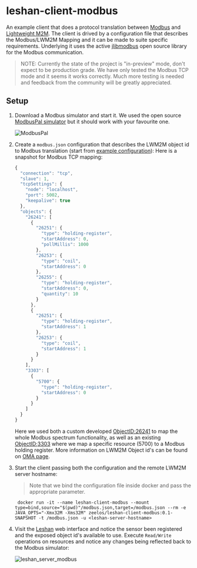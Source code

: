 # leshan-client-modbus

An example client that does a protocol translation between [Modbus](https://en.wikipedia.org/wiki/Modbus) and [Lightweight M2M](https://en.wikipedia.org/wiki/OMA_LWM2M). The client is drived by a configuration file that describes the Modbus/LWM2M Mapping and it can be made to suite specific requirements. Underlying it uses the active [jlibmodbus](https://github.com/kochedykov/jlibmodbus) open source library for the Modbus communication. 

> NOTE: Currently the state of the project is "in-preview" mode, don't expect to be production grade. We have only tested the Modbus TCP mode and it seems it works correctly. Much more testing is needed and feedback from the community will be greatly appreciated.

## Setup

1. Download a Modbus simulator and start it. We used the open source [ModbusPal simulator](https://sourceforge.net/projects/modbuspal/files/) but it should work with your favourite one.

	![ModbusPal](http://image.ibb.co/efwdTS/modbuspal.png)

2. Create a `modbus.json` configuration that describes the LWM2M object id to Modbus translation (start from [example configuration](https://github.com/zeelos/leshan-client-modbus/blob/master/src/main/resources/modbus.json)): Here is a snapshot for Modbus TCP mapping:

	``` javascript
	{
	  "connection": "tcp",
	  "slave": 1,
	  "tcpSettings": {
	    "node": "localhost",
	    "port": 5002,
	    "keepalive": true
	  },
	  "objects": {
	    "26241": [
	      {
	        "26251": {
	          "type": "holding-register",
	          "startAddress": 0,
	          "pollMillis": 1000
	        },
	        "26253": {
	          "type": "coil",
	          "startAddress": 0
	        },
	        "26255": {
	          "type": "holding-register",
	          "startAddress": 0,
	          "quantity": 10
	        }
	      },
	      {
	        "26251": {
	          "type": "holding-register",
	          "startAddress": 1
	        },
	        "26253": {
	          "type": "coil",
	          "startAddress": 1
	        }
	      }
	    ],
	    "3303": [
	      {
	        "5700": {
	          "type": "holding-register",
	          "startAddress": 0
	        }
	      }
	    ]
	  }
	}
	```

	Here we used both a custom developed [ObjectID;26241](https://github.com/zeelos/leshan-client-modbus/blob/master/src/main/resources/models/26241.xml) to map the whole Modbus spectrum functionality, as well as an existing [ObjectID;3303](http://www.openmobilealliance.org/tech/profiles/lwm2m/3303.xml) where we map a specific resource (5700) to a Modbus holding register. More information on LWM2M Object id's can be found on [OMA page](http://www.openmobilealliance.org/wp/OMNA/LwM2M/LwM2MRegistry.html).

3. Start the client passing both the configuration and the remote LWM2M server hostname:
	> Note that we bind the configuration file inside docker and pass the appropriate parameter.

		docker run -it --name leshan-client-modbus --mount type=bind,source="$(pwd)"/modbus.json,target=/modbus.json --rm -e JAVA_OPTS="-Xmx32M -Xms32M" zeelos/leshan-client-modbus:0.1-SNAPSHOT -t /modbus.json -u <leshan-server-hostname>

4. Visit the [Leshan](https://www.eclipse.org/leshan/) web interface and notice the sensor been registered and the exposed object id's available to use. Execute `Read/Write` operations on resources and notice any changes being reflected back to the Modbus simulator:

	![leshan_server_modbus](http://image.ibb.co/dEj1F7/leshan_server_modbus.png)